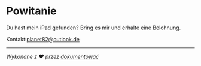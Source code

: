 # Powitanie

Du hast mein iPad gefunden? Bring es mir und erhalte eine Belohnung.

Kontakt:[planet82@outlook.de](mailto:planet82@outlook.de)

* * *

_Wykonane z ❤️ przez [dokumentować](https://docsify.js.org/)_

